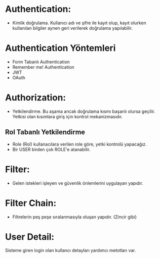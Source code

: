 # Authentication:

* Kimlik doğrulama. Kullanıcı adı ve şifre ile kayıt olup, kayıt olurken kullanılan bilgiler aynen geri verilerek
  doğrulama yapılabilir.

# Authentication Yöntemleri

* Form Tabanlı Authentication
* Remember me! Authentication
* JWT
* OAuth

# Authorization:

* Yetkilendirme. Bu aşama ancak doğrulama kısmı başarılı olursa geçilir. Yetkisi olan kısımlara giriş için kontrol
  mekanizmasıdır.

## Rol Tabanlı Yetkilendirme

* Role (Rol) kullanacılara verilen role göre, yetki kontrolü yapacağız.
* Bir USER birden çok ROLE'e atanabilir.

# Filter:

* Gelen istekleri işleyen ve güvenlik önlemlerini uygulayan yapıdır.

# Filter Chain:

* Filtrelerin peş peşe sıralanmasıyla oluşan yapıdır. (Zincir gibi)

# User Detail:

Sisteme giren login olan kullancı detayları yardımcı metotları var.